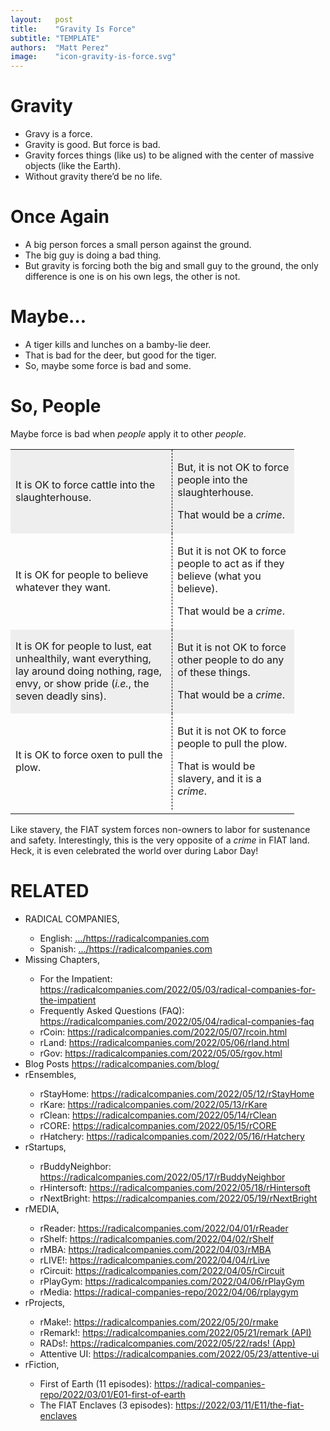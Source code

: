 ```yaml
---
layout:   post
title:    "Gravity Is Force"
subtitle: "TEMPLATE"
authors:  "Matt Perez"
image:    "icon-gravity-is-force.svg"
---
```

<div style="display:none;">
 <p>Gravy is a force. Gravity is good, but force is bad.</p>
</div>

<h1>Gravity</h1>
 <ul>
  <li>Gravy is a force.</li>
  <li>Gravity is good. But force is bad.</li>
  <li>Gravity forces things (like us) to be aligned with the center of massive objects (like the Earth).</li>
  <li>Without gravity there’d be no life.</li>
 </ul>

<h1>Once Again</h1>
 <ul>
  <li>A big person forces a small person against the ground.</li>
  <li>The big guy is doing a bad thing.</li>
  <li>But gravity is forcing both the big and small guy to the ground, the only difference is one is on his own legs, the other is not.</li>
 </ul>

<h1>Maybe…</h1>
 <ul>
  <li>A tiger kills and lunches on a bamby-lie deer.</li>
  <li>That is bad for the deer, but good for the tiger.</li>
  <li>So, maybe some force is bad and some.</li>
 </ul>

<h1>So, People</h1>
 <p>Maybe force is bad when <em>people</em> apply it to other <em>people</em>.</p>
 <div class="_center">
  <table style="width:90%; ">
   <tr style="background-color:#EEEEEE; ">
    <td style="border-right:1px dashed black; ">It is OK to force cattle into the slaughterhouse.</td>
    <td>
     <p>But, it is not OK to force people into the slaughterhouse.</p>
     <p>That would be a <em>crime</em>.</p>
    </td>
   </tr>
   <tr>
    <td style="border-right:1px dashed black; ">It is OK for people to believe whatever they want.</td>
    <td>
     <p>But it is not OK to force people to act as if they believe (what you believe).</p>
     <p>That would be a <em>crime</em>.</p>
    </td>
   </tr>
   <tr style="background-color:#EEEEEE; ">
    <td style="border-right:1px dashed black; ">It is OK for people to lust, eat unhealthily, want everything, lay around doing nothing, rage, envy, or show pride (<em>i.e.</em>, the seven deadly sins).</td>
    <td>
     <p>But it is not OK to force other people to do any of these things.</p>
     <p>That would be a <em>crime</em>.</p>
    </td>
   </tr>
   <tr>
    <td style="border-right:1px dashed black; ">It is OK to force oxen to pull the plow.</td>
    <td>
     <p>But it is not OK to force people to pull the plow.</p>
     <p>That is would be slavery, and it is a <em>crime</em>.</p>
    </td>
   </tr>
   <tr>
    <td class="_filler"></td>
   </tr>
  </table>
 </div>
 <p>Like stavery, the <span class="_paradigm">FIAT</span> system forces non-owners to labor for sustenance and safety. Interestingly, this is the very opposite of a <em>crime</em> in <span class="_paradigm">FIAT</span> land.  Heck, it is even celebrated the world over during Labor Day!</p>

<h1 class="_section">RELATED</h1>
  <ul>
  <li>RADICAL COMPANIES,</li>
    <ul>
    <li><a>English</a>: <a href="https://radicalcompanies.com" target="_blank">&hellip;/https://radicalcompanies.com</a></li>
    <li><a>Spanish</a>: <a href="https://radicalcompanies.com" target="_blank">&hellip;/https://radicalcompanies.com</a></li>
    </ul>
  <li>Missing Chapters,</li>
    <ul>
    <li>For the Impatient: <a href="https://radicalcompanies.com/2022/05/03/radical-companies-for-the-impatient" target="_blank">https://radicalcompanies.com/2022/05/03/radical-companies-for-the-impatient</a></li>
    <li>Frequently Asked Questions (FAQ): <a href="https://radicalcompanies.com/2022/05/04/radical-companies-faq" target="_blank">https://radicalcompanies.com/2022/05/04/radical-companies-faq</a></li>
    <li>rCoin: <a href="https://radicalcompanies.com/2022/05/07/rcoin.html" target="_blank">https://radicalcompanies.com/2022/05/07/rcoin.html</a></li>
    <li>rLand: <a href="https://radicalcompanies.com/2022/05/06/rland.html" target="_blank">https://radicalcompanies.com/2022/05/06/rland.html</a></li>
    <li>rGov: <a href="https://radicalcompanies.com/2022/05/05/rgov.html" target="_blank">https://radicalcompanies.com/2022/05/05/rgov.html</a></li>
    </ul>
   <li>Blog Posts <a href="https://radicalcompanies.com/blog/" target="_blank">https://radicalcompanies.com/blog/</a></li>
   <li>rEnsembles,</li>
     <ul>
     <li> rStayHome: <a href="https://radicalcompanies.com/2022/05/12/rStayHome" target="_blank">https://radicalcompanies.com/2022/05/12/rStayHome</a></li>
     <li>     rKare: <a href="https://radicalcompanies.com/2022/05/13/rKare" target="_blank">https://radicalcompanies.com/2022/05/13/rKare</a></li>
     <li>    rClean: <a href="https://radicalcompanies.com/2022/05/14/rClean" target="_blank">https://radicalcompanies.com/2022/05/14/rClean</a></li>
     <li>     rCORE: <a href="https://radicalcompanies.com/2022/05/15/rCORE" target="_blank">https://radicalcompanies.com/2022/05/15/rCORE</a></li>
     <li>rHatchery: <a href="https://radicalcompanies.com/2022/05/16/rHatchery" target="_blank">https://radicalcompanies.com/2022/05/16/rHatchery</a></li>
     </ul>
   <li>rStartups,</li>
     <ul>
     <li>rBuddyNeighbor: <a href="https://radicalcompanies.com/2022/05/17/rBuddyNeighbor" target="_blank">https://radicalcompanies.com/2022/05/17/rBuddyNeighbor</a></li>
     <li>   rHintersoft: <a href="https://radicalcompanies.com/2022/05/18/rHintersoft" target="_blank">https://radicalcompanies.com/2022/05/18/rHintersoft</a></li> 
     <li>   rNextBright: <a href="https://radicalcompanies.com/2022/05/19/rNextBright" target="_blank">https://radicalcompanies.com/2022/05/19/rNextBright</a></li>
     </ul>
   <li>rMEDIA,</li>
     <ul>
     <li> rReader: <a href="https://radicalcompanies.com/2022/04/01/rReader" target="_blank">https://radicalcompanies.com/2022/04/01/rReader</a></li>
     <li>  rShelf: <a href="https://radicalcompanies.com/2022/04/02/rShelf" target="_blank">https://radicalcompanies.com/2022/04/02/rShelf</a></li>
     <li>    rMBA: <a href="https://radicalcompanies.com/2022/04/03/rMBA" target="_blank">https://radicalcompanies.com/2022/04/03/rMBA</a></li>
     <li>  rLIVE!: <a href="https://radicalcompanies.com/2022/04/04/rLive" target="_blank">https://radicalcompanies.com/2022/04/04/rLive</a></li>
     <li>rCircuit: <a href="https://radicalcompanies.com/2022/04/05/rCircuit" target="_blank">https://radicalcompanies.com/2022/04/05/rCircuit</a></li>
     <li>rPlayGym: <a href="https://radicalcompanies.com/2022/04/06/rPlayGym" target="_blank">https://radicalcompanies.com/2022/04/06/rPlayGym</a></li>
     <li>  rMedia: <a href="https://radical-companies-repo/2022/04/06/rplaygym" target="_blank">https://radical-companies-repo/2022/04/06/rplaygym</a></li>
     </ul>
   <li>rProjects,</li>
     <ul>
     <li>      rMake!: <a href="https://radicalcompanies.com/2022/05/20/rmake" target="_blank">https://radicalcompanies.com/2022/05/20/rmake</a></li>
     <li>    rRemark!: <a href="https://radicalcompanies.com/2022/05/21/remark" target="_blank">https://radicalcompanies.com/2022/05/21/remark (API)</a></li>
     <li>       RADs!: <a href="https://radicalcompanies.com/2022/05/22/rads!" target="_blank">https://radicalcompanies.com/2022/05/22/rads! (App)</a></li>
     <li>Attentive UI: <a href="https://radicalcompanies.com/2022/05/23/attentive-ui" target="_blank">https://radicalcompanies.com/2022/05/23/attentive-ui</a></li>
     </ul>
   <li>rFiction,</li>
     <ul>
     <li>  First of Earth (11 episodes): <a href="https://radical-companies-repo/2022/03/01/E01-first-of-earth" target="_blank">https://radical-companies-repo/2022/03/01/E01-first-of-earth</a></li>
     <li>The FIAT Enclaves (3 episodes): <a href="https://2022/03/11/E11/the-fiat-enclaves" target="_blank">https://2022/03/11/E11/the-fiat-enclaves</a></li>
     </ul>
